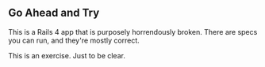 ## Go Ahead and Try

This is a Rails 4 app that is purposely horrendously broken. There are specs you can run, and they're mostly correct.

This is an exercise. Just to be clear. 